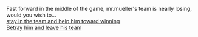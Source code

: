 Fast forward in the middle of the game, mr.mueller's team is nearly losing, would you wish to...  
[stay in the team and help him toward winning](stay/money.md)  
[Betray him and leave his team](betray/virus.md) 